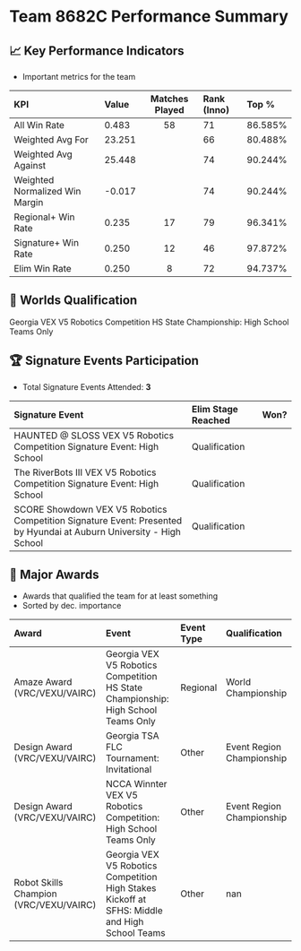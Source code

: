 # Team 8682C Performance Summary

## 📈 Key Performance Indicators
- Important metrics for the team

| KPI | Value | Matches Played | Rank (Inno) | Top % |
|:---|:-----|:--------------:|:----|:-----|
| All Win Rate | 0.483 | 58 | 71 | 86.585% |
| Weighted Avg For | 23.251 |  | 66 | 80.488% |
| Weighted Avg Against | 25.448 |  | 74 | 90.244% |
| Weighted Normalized Win Margin | -0.017 |  | 74 | 90.244% |
| Regional+ Win Rate | 0.235 | 17 | 79 | 96.341% |
| Signature+ Win Rate | 0.250 | 12 | 46 | 97.872% |
| Elim Win Rate | 0.250 | 8 | 72 | 94.737% |


## 🎯 Worlds Qualification
Georgia VEX V5 Robotics Competition HS State Championship: High School Teams Only

## 🏆 Signature Events Participation
- Total Signature Events Attended: **3**

| Signature Event | Elim Stage Reached | Won? |
|:----------------|:-------------------|:----|
| HAUNTED @ SLOSS VEX V5 Robotics Competition Signature Event: High School | Qualification |  |
| The RiverBots III VEX V5 Robotics Competition Signature Event: High School | Qualification |  |
| SCORE Showdown VEX V5 Robotics Competition Signature Event: Presented by Hyundai at Auburn University - High School | Qualification |  |


## 🥇 Major Awards
- Awards that qualified the team for at least something
- Sorted by dec. importance

| Award | Event | Event Type | Qualification |
|:------|:------|:-----------|:--------------|
| Amaze Award (VRC/VEXU/VAIRC) | Georgia VEX V5 Robotics Competition HS State Championship: High School Teams Only | Regional | World Championship |
| Design Award (VRC/VEXU/VAIRC) | Georgia TSA FLC Tournament: Invitational | Other | Event Region Championship |
| Design Award (VRC/VEXU/VAIRC) | NCCA Winnter VEX V5 Robotics Competition: High School Teams Only | Other | Event Region Championship |
| Robot Skills Champion (VRC/VEXU/VAIRC) | Georgia VEX V5 Robotics Competition High Stakes Kickoff at SFHS: Middle and High School Teams | Other | nan |

